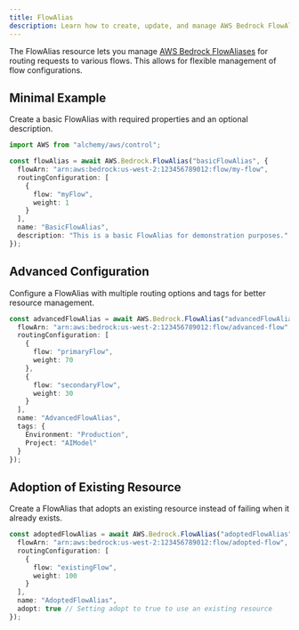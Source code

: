 ```yaml
---
title: FlowAlias
description: Learn how to create, update, and manage AWS Bedrock FlowAliases using Alchemy Cloud Control.
---
```


The FlowAlias resource lets you manage [AWS Bedrock FlowAliases](https://docs.aws.amazon.com/bedrock/latest/userguide/) for routing requests to various flows. This allows for flexible management of flow configurations.

## Minimal Example

Create a basic FlowAlias with required properties and an optional description.

```ts
import AWS from "alchemy/aws/control";

const flowAlias = await AWS.Bedrock.FlowAlias("basicFlowAlias", {
  flowArn: "arn:aws:bedrock:us-west-2:123456789012:flow/my-flow",
  routingConfiguration: [
    {
      flow: "myFlow",
      weight: 1
    }
  ],
  name: "BasicFlowAlias",
  description: "This is a basic FlowAlias for demonstration purposes."
});
```

## Advanced Configuration

Configure a FlowAlias with multiple routing options and tags for better resource management.

```ts
const advancedFlowAlias = await AWS.Bedrock.FlowAlias("advancedFlowAlias", {
  flowArn: "arn:aws:bedrock:us-west-2:123456789012:flow/advanced-flow",
  routingConfiguration: [
    {
      flow: "primaryFlow",
      weight: 70
    },
    {
      flow: "secondaryFlow",
      weight: 30
    }
  ],
  name: "AdvancedFlowAlias",
  tags: {
    Environment: "Production",
    Project: "AIModel"
  }
});
```

## Adoption of Existing Resource

Create a FlowAlias that adopts an existing resource instead of failing when it already exists.

```ts
const adoptedFlowAlias = await AWS.Bedrock.FlowAlias("adoptedFlowAlias", {
  flowArn: "arn:aws:bedrock:us-west-2:123456789012:flow/adopted-flow",
  routingConfiguration: [
    {
      flow: "existingFlow",
      weight: 100
    }
  ],
  name: "AdoptedFlowAlias",
  adopt: true // Setting adopt to true to use an existing resource
});
```
